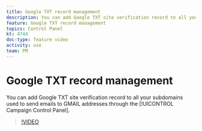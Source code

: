 ```yaml
---
title: Google TXT record management
description: You can add Google TXT site verification record to all your subdomains used to send emails to GMAIL addresses through the Campaign Control Panel.
feature: Google TXT record management
topics: Control Panel
kt: 4744
doc-type: feature video
activity: use
team: PM
---
```


# Google TXT record management

You can add Google TXT site verification record to all your subdomains used to send emails to GMAIL addresses through the [!UICONTROL Campaign Control Panel].

>[!VIDEO](https://video.tv.adobe.com/v/32369?quality=12)
